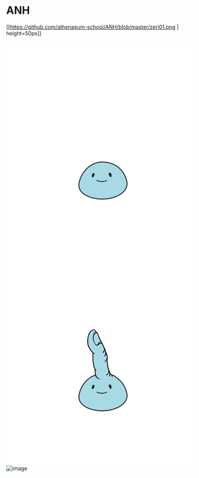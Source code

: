 ANH
===

[[https://github.com/athenaeum-school/ANH/blob/master/zeri01.png | height=50px]]

![image](zeri01.png)
![image](zeri02.png)
![image](state01)
